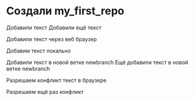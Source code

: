 ﻿# Создали my_first_repo

Добавили текст
Добавили ещё текст

Добавили текст через веб браузер

Добавим текст локально

Добавили текст в новой ветке newbranch
Ещё добавили текст в новой ветке newbranch

Разрешаем конфликт текст в браузере

Разрешаем ещё раз конфликт
